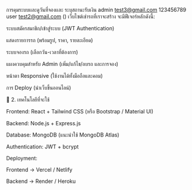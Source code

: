   การคุมระบบเเละดูวันที่จองเเละ ระบุสถานะรับเงิน
  admin test3@gmail.com 123456789
  user test2@gmail.com ()
เว็บไซต์เช่ารถที่เราจะสร้าง จะมีฟีเจอร์หลักดังนี้:

ระบบสมัครสมาชิก/เข้าสู่ระบบ (JWT Authentication)

แสดงรายการรถ (พร้อมรูป, ราคา, รายละเอียด)

ระบบจองรถ (เลือกวัน-เวลาที่ต้องการ)

แผงควบคุมสำหรับ Admin (เพิ่ม/แก้ไข/ลบรถ และการจอง)

หน้าตา Responsive (ใช้งานได้ทั้งมือถือและคอม)

การ Deploy (นำเว็บขึ้นออนไลน์)

🔹 2. เทคโนโลยีที่จะใช้

Frontend: React + Tailwind CSS (หรือ Bootstrap / Material UI)

Backend: Node.js + Express.js

Database: MongoDB (แนะนำใช้ MongoDB Atlas)

Authentication: JWT + bcrypt

Deployment:

Frontend → Vercel / Netlify

Backend → Render / Heroku
